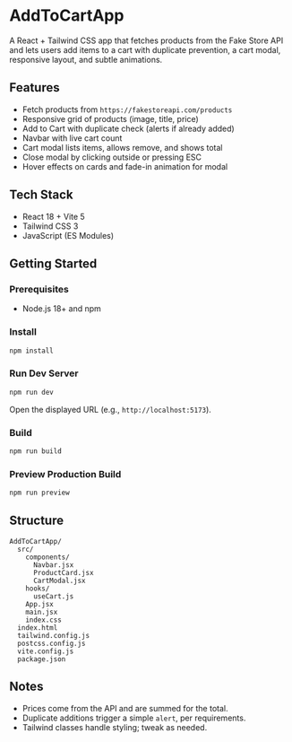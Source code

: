 # AddToCartApp

A React + Tailwind CSS app that fetches products from the Fake Store API and lets users add items to a cart with duplicate prevention, a cart modal, responsive layout, and subtle animations.

## Features
- Fetch products from `https://fakestoreapi.com/products`
- Responsive grid of products (image, title, price)
- Add to Cart with duplicate check (alerts if already added)
- Navbar with live cart count
- Cart modal lists items, allows remove, and shows total
- Close modal by clicking outside or pressing ESC
- Hover effects on cards and fade-in animation for modal

## Tech Stack
- React 18 + Vite 5
- Tailwind CSS 3
- JavaScript (ES Modules)

## Getting Started

### Prerequisites
- Node.js 18+ and npm

### Install
```bash
npm install
```

### Run Dev Server
```bash
npm run dev
```
Open the displayed URL (e.g., `http://localhost:5173`).

### Build
```bash
npm run build
```

### Preview Production Build
```bash
npm run preview
```

## Structure
```
AddToCartApp/
  src/
    components/
      Navbar.jsx
      ProductCard.jsx
      CartModal.jsx
    hooks/
      useCart.js
    App.jsx
    main.jsx
    index.css
  index.html
  tailwind.config.js
  postcss.config.js
  vite.config.js
  package.json
```

## Notes
- Prices come from the API and are summed for the total.
- Duplicate additions trigger a simple `alert`, per requirements.
- Tailwind classes handle styling; tweak as needed.

